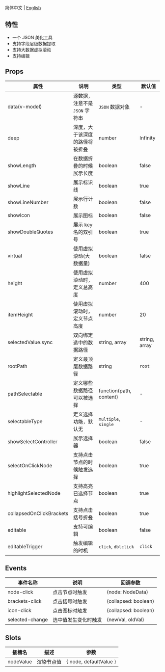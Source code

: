 简体中文 | [English](./README.md)

## 特性

- 一个 JSON 美化工具
- 支持字段层级数据提取
- 支持大数据虚拟滚动
- 支持编辑

## Props

| 属性                     | 说明                           | 类型                    | 默认值        |
| ------------------------ | ------------------------------ | ----------------------- | ------------- |
| data(v-model)            | 源数据，注意不是 `JSON` 字符串 | `JSON` 数据对象         | -             |
| deep                     | 深度，大于该深度的路径将被折叠 | number                  | Infinity      |
| showLength               | 在数据折叠的时候展示长度       | boolean                 | false         |
| showLine                 | 展示标识线                     | boolean                 | true          |
| showLineNumber           | 展示行计数                     | boolean                 | false         |
| showIcon                 | 展示图标                       | boolean                 | false         |
| showDoubleQuotes         | 展示 key 名的双引号            | boolean                 | true          |
| virtual                  | 使用虚拟滚动(大数据量)         | boolean                 | false         |
| height                   | 使用虚拟滚动时，定义总高度     | number                  | 400           |
| itemHeight               | 使用虚拟滚动时，定义节点高度   | number                  | 20            |
| selectedValue.sync       | 双向绑定选中的数据路径         | string, array           | string, array |
| rootPath                 | 定义最顶层数据路径             | string                  | `root`        |
| pathSelectable           | 定义哪些数据路径可以被选择     | function(path, content) | -             |
| selectableType           | 定义选择功能，默认无           | `multiple`, `single`    | -             |
| showSelectController     | 展示选择器                     | boolean                 | false         |
| selectOnClickNode        | 支持点击节点的时候触发选择     | boolean                 | true          |
| highlightSelectedNode    | 支持高亮已选择节点             | boolean                 | true          |
| collapsedOnClickBrackets | 支持点击括号折叠               | boolean                 | true          |
| editable                 | 支持可编辑                     | boolean                 | false         |
| editableTrigger          | 触发编辑的时机                 | `click`, `dblclick`     | `click`       |

## Events

| 事件名称        | 说明                 | 回调参数             |
| --------------- | -------------------- | -------------------- |
| node-click      | 点击节点时触发       | (node: NodeData)     |
| brackets-click  | 点击括号时触发       | (collapsed: boolean) |
| icon-click      | 点击图标时触发       | (collapsed: boolean) |
| selected-change | 选中值发生变化时触发 | (newVal, oldVal)     |

## Slots

| 插槽名    | 描述       | 参数                   |
| --------- | ---------- | ---------------------- |
| nodeValue | 渲染节点值 | { node, defaultValue } |
